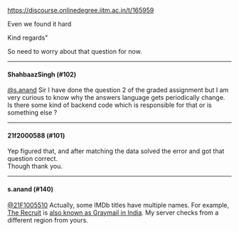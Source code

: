https://discourse.onlinedegree.iitm.ac.in/t/165959

Even we found it hard </p>
<p>Kind regards"</p>
<p>So need to worry about that question for now.</p><hr>

<h4>ShahbaazSingh (#102)</h4>
<p><a class="mention" href="/u/s.anand">@s.anand</a> Sir I have done the question 2 of the graded assignment but I am very curious to know why the answers language gets periodically change. Is there some kind of backend code which is responsible for that or is something else ?</p><hr>

<h4>21f2000588 (#101)</h4>
<p>Yep figured that, and after matching the data solved the error and got that question correct.<br/>
Though thank you.</p><hr>

<h4>s.anand (#140)</h4>
<p><a class="mention" href="/u/21f1005510">@21F1005510</a> Actually, some IMDb titles have multiple names. For example, <a href="https://www.imdb.com/title/tt16030542/">The Recruit</a> is <a href="https://www.imdb.com/title/tt16030542/releaseinfo/?ref_=tt_dt_aka#akas">also known as Graymail in India</a>. My server checks from a different region from yours.